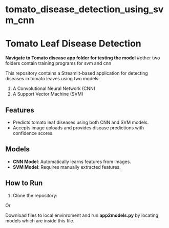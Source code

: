 # tomato_disease_detection_using_svm_cnn
# Tomato Leaf Disease Detection
**Navigate to Tomato disease app folder for testing the model**
#other two folders contain training programs for svm and cnn

This repository contains a Streamlit-based application for detecting diseases in tomato leaves using two models:
1. A Convolutional Neural Network (CNN)
2. A Support Vector Machine (SVM)

## Features
- Predicts tomato leaf diseases using both CNN and SVM models.
- Accepts image uploads and provides disease predictions with confidence scores.

## Models
- **CNN Model**: Automatically learns features from images.
- **SVM Model**: Requires manually extracted features.

## How to Run
1. Clone the repository:

Or

Download files to local envinroment and run **app2models.py** by locating models which are inside this file.
